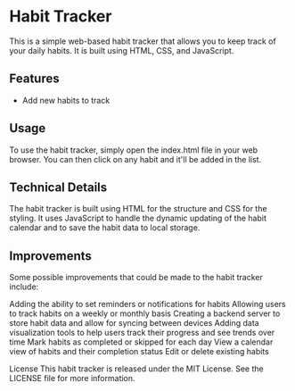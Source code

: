 # Habit Tracker
This is a simple web-based habit tracker that allows you to keep track of your daily habits. It is built using HTML, CSS, and JavaScript.

## Features
- Add new habits to track


## Usage
To use the habit tracker, simply open the index.html file in your web browser. You can then click on any habit and it'll be added in the list.

## Technical Details
The habit tracker is built using HTML for the structure and CSS for the styling. It uses JavaScript to handle the dynamic updating of the habit calendar and to save the habit data to local storage.

## Improvements
Some possible improvements that could be made to the habit tracker include:

Adding the ability to set reminders or notifications for habits
Allowing users to track habits on a weekly or monthly basis
Creating a backend server to store habit data and allow for syncing between devices
Adding data visualization tools to help users track their progress and see trends over time
Mark habits as completed or skipped for each day
View a calendar view of habits and their completion status
Edit or delete existing habits


License
This habit tracker is released under the MIT License. See the LICENSE file for more information.
